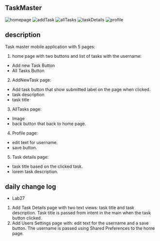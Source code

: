 ## TaskMaster

![homepage](./screenshots/home_taskmaster.png)
![addTask](./screenshots/addtask.png)
![allTasks](./screenshots/alltaks.png)
![taskDetails](./screenshots/taskdteails.png)
![profile](./screenshots/profile.png)

## description
Task master mobile application with 5 pages:
1. home page with two buttons and list of tasks with the username:
- Add new Task Button
- All Tasks Button
2. AddNewTask page:
- Add task button that show submitted label on the page when clicked.
- task description
- task title
3. AllTasks page:
- Image
- back button that back to home page.
4. Profile page:
- edit text for username.
- save button.
5. Task details page:
- task title based on the clicked task.
- lorem task description.
## daily change log
- Lab27
1. Add Task Details page with two text views: task title and task description. Task title is passed from intent in the main when the task button clicked.
2. Add Users Settings page with: edit text for the username and a save button. The username is passed using Shared Preferences to the home page.